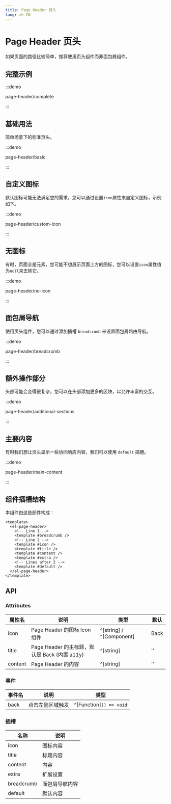 ```yaml
---
title: Page Header 页头
lang: zh-CN
---
```


# Page Header 页头

如果页面的路径比较简单，推荐使用页头组件而非面包屑组件。

## 完整示例

:::demo

page-header/complete

:::

## 基础用法

简单场景下的标准页头。

:::demo

page-header/basic

:::

## 自定义图标

默认图标可能无法满足您的需求，您可以通过设置`icon`属性来自定义图标，示例如下。

:::demo

page-header/custom-icon

:::

## 无图标

有时，页面全是元素，您可能不想展示页面上方的图标，您可以设置`icon`属性值为`null`来去除它。

:::demo

page-header/no-icon

:::

## 面包屑导航

使用页头组件，您可以通过添加插槽 `breadcrumb` 来设置面包屑路由导航。

:::demo

page-header/breadcrumb

:::

## 额外操作部分

头部可能会变得很复杂，您可以在头部添加更多的区块，以允许丰富的交互。

:::demo

page-header/additional-sections

:::

## 主要内容

有时我们想让页头显示一些协同响应内容，我们可以使用 `default` 插槽。

:::demo

page-header/main-content

:::

## 组件插槽结构

本组件由这些部件构成：

```vue
<template>
  <el-page-header>
    <!-- Line 1 -->
    <template #breadcrumb />
    <!-- Line 2 -->
    <template #icon />
    <template #title />
    <template #content />
    <template #extra />
    <!-- Lines after 2 -->
    <template #default />
  </el-page-header>
</template>
```

## API

### Attributes

| 属性名  | 说明                                          | 类型                     | 默认 |
| ------- | --------------------------------------------- | ------------------------ | ---- |
| icon    | Page Header 的图标 Icon 组件                  | ^[string] / ^[Component] | Back |
| title   | Page Header 的主标题，默认是 Back (内置 a11y) | ^[string]                | ''   |
| content | Page Header 的内容                            | ^[string]                | ''   |

### 事件

| 事件名 | 说明             | 类型                    |
| ------ | ---------------- | ----------------------- |
| back   | 点击左侧区域触发 | ^[Function]`() => void` |

### 插槽

| 名称       | 说明           |
| ---------- | -------------- |
| icon       | 图标内容       |
| title      | 标题内容       |
| content    | 内容           |
| extra      | 扩展设置       |
| breadcrumb | 面包屑导航内容 |
| default    | 默认内容       |
